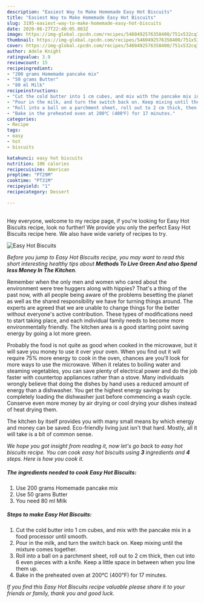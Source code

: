```yaml
---
description: "Easiest Way to Make Homemade Easy Hot Biscuits"
title: "Easiest Way to Make Homemade Easy Hot Biscuits"
slug: 3195-easiest-way-to-make-homemade-easy-hot-biscuits
date: 2020-06-27T22:40:05.083Z
image: https://img-global.cpcdn.com/recipes/5460492576358400/751x532cq70/easy-hot-biscuits-recipe-main-photo.jpg
thumbnail: https://img-global.cpcdn.com/recipes/5460492576358400/751x532cq70/easy-hot-biscuits-recipe-main-photo.jpg
cover: https://img-global.cpcdn.com/recipes/5460492576358400/751x532cq70/easy-hot-biscuits-recipe-main-photo.jpg
author: Adele Knight
ratingvalue: 3.9
reviewcount: 15
recipeingredient:
- "200 grams Homemade pancake mix"
- "50 grams Butter"
- "80 ml Milk"
recipeinstructions:
- "Cut the cold butter into 1 cm cubes, and mix with the pancake mix in a food processor until smooth."
- "Pour in the milk, and turn the switch back on. Keep mixing until the mixture comes together."
- "Roll into a ball on a parchment sheet, roll out to 2 cm thick, then cut into 6 even pieces with a knife. Keep a little space in between when you line them up."
- "Bake in the preheated oven at 200℃ (400℉) for 17 minutes."
categories:
- Recipe
tags:
- easy
- hot
- biscuits

katakunci: easy hot biscuits 
nutrition: 106 calories
recipecuisine: American
preptime: "PT29M"
cooktime: "PT31M"
recipeyield: "1"
recipecategory: Dessert

---
```

<br>
Hey everyone, welcome to my recipe page, if you're looking for Easy Hot Biscuits recipe, look no further! We provide you only the perfect Easy Hot Biscuits recipe here. We also have wide variety of recipes to try.
<br>


![Easy Hot Biscuits](https://img-global.cpcdn.com/recipes/5460492576358400/751x532cq70/easy-hot-biscuits-recipe-main-photo.jpg)

<i>Before you jump to Easy Hot Biscuits recipe, you may want to read this short interesting healthy tips about 
<strong>Methods To Live Green And also Spend less Money In The Kitchen</strong>.</i>
</br>

Remember when the only men and women who cared about the environment were tree huggers along with hippies? That's a thing of the past now, with all people being aware of the problems besetting the planet as well as the shared responsibility we have for turning things around. The experts are agreed that we are unable to change things for the better without everyone's active contribution. These types of modifications need to start taking place, and each individual family needs to become more environmentally friendly. The kitchen area is a good starting point saving energy by going a lot more green.

Probably the food is not quite as good when cooked in the microwave, but it will save you money to use it over your oven. When you find out it will require 75% more energy to cook in the oven, chances are you'll look for more ways to use the microwave. When it relates to boiling water and steaming vegetables, you can save plenty of electrical power and do the job faster with countertop appliances rather than a stove. Many individuals wrongly believe that doing the dishes by hand uses a reduced amount of energy than a dishwasher. You get the highest energy savings by completely loading the dishwasher just before commencing a wash cycle. Conserve even more money by air drying or cool drying your dishes instead of heat drying them.

The kitchen by itself provides you with many small means by which energy and money can be saved. Eco-friendly living just isn't that hard. Mostly, all it will take is a bit of common sense.


<i>We hope you got insight from reading it, now let's go back to easy hot biscuits recipe. You can cook easy hot biscuits using <strong>3</strong> ingredients and <strong>4</strong> steps. Here is how you cook it.
</i>

##### The ingredients needed to cook Easy Hot Biscuits:

1. Use 200 grams Homemade pancake mix
1. Use 50 grams Butter
1. You need 80 ml Milk


##### Steps to make Easy Hot Biscuits:

1. Cut the cold butter into 1 cm cubes, and mix with the pancake mix in a food processor until smooth.
1. Pour in the milk, and turn the switch back on. Keep mixing until the mixture comes together.
1. Roll into a ball on a parchment sheet, roll out to 2 cm thick, then cut into 6 even pieces with a knife. Keep a little space in between when you line them up.
1. Bake in the preheated oven at 200℃ (400℉) for 17 minutes.


<i>If you find this Easy Hot Biscuits recipe valuable please share it to your friends or family, thank you and good luck.</i>
